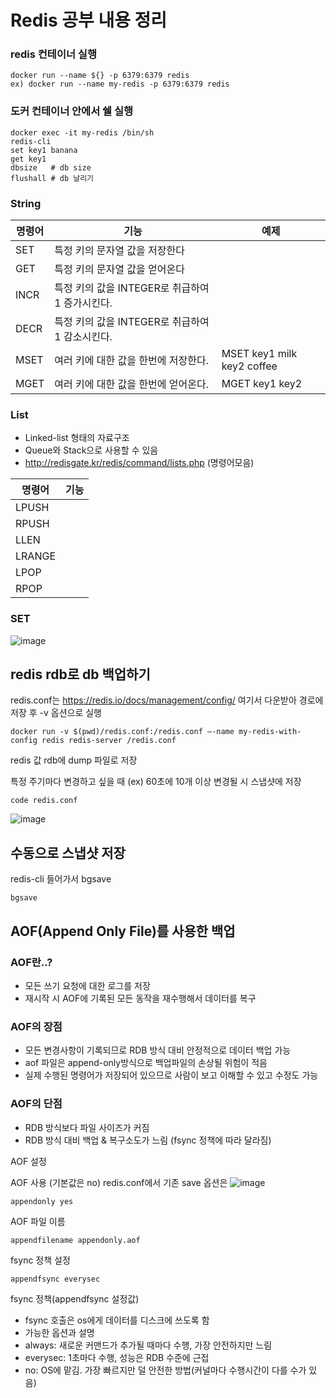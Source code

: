 # Redis 공부 내용 정리


### redis 컨테이너 실행
```
docker run --name ${} -p 6379:6379 redis
ex) docker run --name my-redis -p 6379:6379 redis
```

### 도커 컨테이너 안에서 쉘 실행
```
docker exec -it my-redis /bin/sh
redis-cli
set key1 banana
get key1
dbsize   # db size 
flushall # db 날리기
```

### String
| 명령어 | 기능 | 예제
|---|---|---|
|SET | 특정 키의 문자열 값을 저장한다||
|GET | 특정 키의 문자열 값을 얻어온다||
|INCR | 특정 키의 값을 INTEGER로 취급하여 1 증가시킨다. ||
|DECR | 특정 키의 값을 INTEGER로 취급하여 1 감소시킨다.||
|MSET| 여러 키에 대한 값을 한번에 저장한다.|MSET key1 milk key2 coffee|
|MGET| 여러 키에 대한 값을 한번에 얻어온다.|MGET key1 key2|

### List
 - Linked-list 형태의 자료구조
 - Queue와 Stack으로 사용할 수 있음
 - http://redisgate.kr/redis/command/lists.php (명령어모음)

| 명령어 | 기능 |
|---|---|
|LPUSH ||
|RPUSH ||
|LLEN ||
|LRANGE ||
|LPOP||
|RPOP||

### SET

![image](https://user-images.githubusercontent.com/46700734/208946355-9f84747f-07a9-491a-b555-eae7284291f6.png)


## redis rdb로 db 백업하기 
redis.conf는 https://redis.io/docs/management/config/ 여기서 다운받아 경로에 저장 후 -v 옵션으로 실행
```
docker run -v $(pwd)/redis.conf:/redis.conf —-name my-redis-with-config redis redis-server /redis.conf
```

redis 값 rdb에 dump 파일로 저장

특정 주기마다 변경하고 싶을 때
(ex) 60초에 10개 이상 변경될 시 스냅샷에 저장 
```
code redis.conf
```
![image](https://user-images.githubusercontent.com/46700734/212547152-0dcd0316-d6fc-40a4-932b-ff20a14b5670.png)

## 수동으로 스냅샷 저장

redis-cli 들어가서 bgsave
```
bgsave
```

## AOF(Append Only File)를 사용한 백업

### AOF란..?
- 모든 쓰기 요청에 대한 로그를 저장
- 재시작 시 AOF에 기록된 모든 동작을 재수행해서 데이터를 복구

### AOF의 장점
- 모든 변경사항이 기록되므로 RDB 방식 대비 안정적으로 데이터 백업 가능
- aof 파일은 append-only방식으로 백업파일의 손상될 위험이 적음
- 실제 수행된 명령어가 저장되어 있으므로 사람이 보고 이해할 수 있고 수정도 가능

### AOF의 단점
- RDB 방식보다 파일 사이즈가 커짐
- RDB 방식 대비 백업 & 복구소도가 느림 (fsync 정책에 따라 달라짐)

AOF 설정


AOF 사용 (기본값은 no)
redis.conf에서 기존 save 옵션은 
![image](https://user-images.githubusercontent.com/46700734/212711483-beb409e1-8c4a-4b68-854d-a594e82fc2b7.png)


```
appendonly yes
```

AOF 파일 이름
```
appendfilename appendonly.aof
```

fsync 정책 설정
```
appendfsync everysec
```

fsync 정책(appendfsync 설정값)
- fsync 호출은 os에게 데이터를 디스크에 쓰도록 함
- 가능한 옵션과 설명
- always: 새로운 커맨드가 추가될 때마다 수행, 가장 안전하지만 느림
- everysec: 1초마다 수행, 성능은 RDB 수준에 근접
- no: OS에 맡김. 가장 빠르지만 덜 안전한 방법(커널마다 수행시간이 다를 수가 있음)




